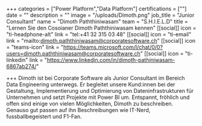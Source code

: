 +++ categories = ["Power Platform","Data Platform"] certifications = [""] date = "" description = "" image = "/uploads/Dimoth.png" job_title = "Junior Consultant" name = "Dimoth Paththiniwasam" team = "S.H.I.E.L.D" title = "Lernen Sie den Cosoianer Dimoth Paththiniwasam kennen" [[social]] icon = "ti-headphone-alt" link = "tel:+41 32 315 03 48" [[social]] icon = "ti-email" link = "mailto:dimoth.paththiniwasam@corporatesoftware.ch" [[social]] icon = "teams-icon" link = "https://teams.microsoft.com/l/chat/0/0?users=dimoth.paththiniwasam@corporatesoftware.ch" [[social]] icon = "ti-linkedin" link = "https://www.linkedin.com/in/dimoth-pathiniwasam-6867ab274/"

+++ Dimoth ist bei Corporate Software als Junior Consultant im Bereich Data Engineering unterwegs. Er begleitet unsere Kund:innen bei der Gestaltung, Implementierung und Optimierung von Dateninfrastrukturen für Unternehmen und setzt Projekte mit Power BI um. Entspannt, fröhlich und offen sind einige von vielen Möglichkeiten, Dimoth zu beschreiben. Genauso gut passen auf ihn Beschreibungen wie IT-Nerd, fussballbegeistert und F1-Fan.
